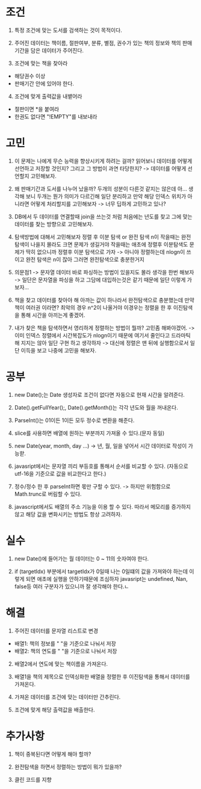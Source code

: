 # 조건

1. 특정 조건에 맞는 도서를 검색하는 것이 목적이다. 

2. 주어진 데이터는 책이름, 절판여부, 분류, 별점, 권수가 있는 책의 정보와 책의 판매기간을 담은 데이터가 주어진다.

3. 조건에 맞는 책을 찾아라
  - 해당권수 이상
  - 판매기간 안에 있어야 한다.

4. 조건에 맞게 출력값을 내뱉어라

  - 절판이면 *을 붙여라
  - 한권도 없다면 "!EMPTY"를 내보내라

# 고민

1. 이 문제는 나에게 무슨 능력을 향상시키게 하려는 걸까? 읽어보니 데이터를 어떻게 선언하고 저장할 것인지?
그리고 그 방법이 과연 타당한지? 
-> 데이터를 어떻게 선언할지 고민해보자. 

2. 왜 판매기간과 도서를 나누어 났을까? 두개의 성분이 다른것 같지는 않은데 아... 생각해 보니 두개는 뭔가 의미가 다르긴해 
일단 분리하고 만약 해당 인덱스 위치가 아니라면 어떻게 처리할지를 고민해보자 
-> 너무 딥하게 고민하고 있나? 

3. DB에서 두 데이터를 연결할때 join을 쓰는것 처럼 처음에는 년도를 찾고 그에 맞는 데이터를 찾는 방향으로 고민해보자.

4. 탐색방법에 대해서 고민해보자 정렬 후 이분 탐색 or 완전 탐색 n이 작을때는 완전탐색이 나을지 몰라도 크면 
문제가 생길거야 작을때는 애초에 정렬후 이분탐색도 문제가 딱히 없으니까 정렬후 이분 탐색으로 가자
-> 아니야 정렬하는데 nlogn이 쓰이고 완전 탐색은 n이 잖아 그러면 완전탐색으로 충분한거지

5. 의문점1 
-> 문자열 데이터 바로 파싱하는 방법이 있을지도 몰라 생각을 한번 해보자 
-> 일단은 문자열을 파싱을 하고 그담에 대입하는것은 같기 때문에 일단 이렇게 가보자... 

6. 책을 찾고 데이터를 찾아야 해 아까는 값이 하나라서 완전탐색으로 충분했는데 만약 책이 여러권 이라면? 최악의 경우 n^2이 나올거야 
이경우는 정렬을 한 후 이진탐색을 통해 시간을 아끼는게 좋겠어.

7. 내가 찾은 책을 탐색하면서 영리하게 정렬하는 방법이 뭘까? 고민좀 해봐야겠어.
-> 이미 인덱스 정렬에서 시간복잡도가 nlogn이기 때문에 여기서 줄인다고 드라마틱해 지지는 않아 일단 구현 하고 생각하자 
-> 대신에 정렬은 맨 뒤에 실행함으로서 일단 이득을 보고 나중에 고민을 해보자.

# 공부

1. new Date();는 Date 생성자로 조건이 없다면 자동으로 현재 시간을 알려준다.

2. Date().getFullYear();, Date().getMonth()는 각각 년도와 월을 꺼내온다.

3. ParseInt()는 01이든 1이든 모두 정수로 변환을 해준다.

4. slice를 사용하면 배열에 원하는 부분까지 가져올 수 있다.(문자 동일)

5. new Date(year, month, day ...) 
  -> 년, 월, 일을 넣어서 시간 데이터로 작성이 가능핟.

6. javasript에서는 문자열 끼리 부등호를 통해서 순서를 비교할 수 있다. (자동으로 utf-16을 기준으로 값을 비교한다고 한다.)

7. 정수/정수 한 후 parseInt하면 몫만 구할 수 있다. 
-> 하지만 위험함으로 Math.trunc로 버림할 수 있다.

8. javascript에서도 배열의 주소 기능을 이용 할 수 있다. 따라서 메모리를 증가하지 않고 해당 값을 변화시키는 방법도 항상 고려하자.

# 실수 

1. new Date()에 들어가는 월 데이터는 0 ~ 11의 숫자여야 한다.

2. if (targetIdx) 부분에서 targetIdx가 0일때 나는 0일떄의 값을 가져와야 하는데 이렇게 되면 애초에 실행을 안하기때문에 
조심하자 javasript는 undefined, Nan, false등 여러 구분자가 있으니까 잘 생각해야 한다.ㄴ

# 해결

1. 주어진 데이터를 문자열 리스트로 변경 
  
  - 배열1: 책의 정보를 " "을 기준으로 나눠서 저장
  - 배열2: 책의 연도를 " "을 기준으로 나눠서 저장 

2. 배열2에서 연도에 맞는 책이름을 가져온다.

3. 배열1을 책의 제목으로 인덱싱화한 배열을 정렬한 후 이진탐색을 통해서 데이터를 가져온다.

4. 가져온 데이터를 조건에 맞는 데이터만 간추린다.

5. 조건에 맞게 해당 출력값을 배출한다.


# 추가사항

1. 책이 중복된다면 어떻게 해야 할까?

2. 완전탐색을 하면서 정렬하는 방법이 뭐가 있을까?

3. 클린 코드를 지향